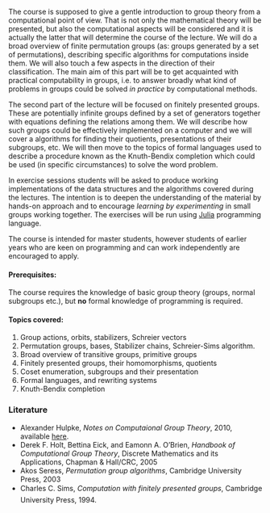 The course is supposed to give a gentle introduction to group theory from a computational point of view. That is not only the mathematical theory will be presented, but also the computational aspects will be considered and it is actually the latter that will determine the course of the lecture. We will do a broad overview of finite permutation groups (as: groups generated by a set of permutations), describing specific algorithms for computations inside them. We will also touch a few aspects in the direction of their classification. The main aim of this part will be to get acquainted with practical computability in groups, i.e. to answer broadly what kind of problems in groups could be solved _in practice_ by computational methods. 

The second part of the lecture will be focused on finitely presented groups. These are potentially infinite groups defined by a set of generators together with equations defining the relations among them. We will describe how such groups could be effectively implemented on a computer and we will cover a algorithms for finding their quotients, presentations of their subgroups, etc. We will then move to the topics of formal languages used to describe a procedure known as the Knuth-Bendix completion which could be used (in specific circumstances) to solve the word problem.

In exercise sessions students will be asked to produce working implementations of the data structures and the algorithms covered during the lectures. The intention is to deepen the understanding of the material by hands-on approach and to encourage _learning by experimenting_ in small groups working together. The exercises will be run using [Julia](https://julialang.org/) programming language.

The course is intended for master students, however students of earlier years who are keen on programming and can work independently are encouraged to apply.

#### Prerequisites: 

The course requires the knowledge of basic group theory (groups, normal subgroups etc.), but **no** formal knowledge of programming is required.

#### Topics covered:

1. Group actions, orbits, stabilizers, Schreier vectors
2. Permutation groups, bases, Stabilizer chains, Schreier-Sims algorithm.
3. Broad overview of transitive groups, primitive groups
4. Finitely presented groups, their homomorphisms, quotients
5. Coset enumeration, subgroups and their presentation
6. Formal languages, and rewriting systems
7. Knuth-Bendix completion

### Literature

* Alexander Hulpke, _Notes on Computaional Group Theory_, 2010, available [here](https://www.math.colostate.edu/~hulpke/CGT/cgtnotes2up.pdf).
* Derek F. Holt, Bettina Eick, and Eamonn A. O’Brien, _Handbook of Computational Group Theory_, Discrete Mathematics and its Applications, Chapman & Hall/CRC, 2005
* Akos Seress, _Permutation group algorithms_, Cambridge University Press, 2003
* Charles C. Sims, _Computation with finitely presented groups_, Cambridge University Press, 1994.